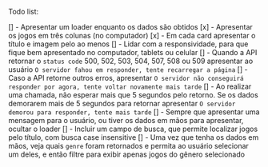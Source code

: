 Todo list:

[] - Apresentar um loader enquanto os dados são obtidos
[x] - Apresentar os jogos em três colunas (no computador)
[x] - Em cada card apresentar o título e imagem pelo ao menos
[] - Lidar com a responsividade, para que fique bem apresentado no computador, tablets ou celular
[] - Quando a API retornar o `status code` 500, 502, 503, 504, 507, 508 ou 509 apresentar ao usuário `O servidor fahou em responder, tente recarregar a página`
[] - Caso a API retorne outros erros, apresentar `O servidor não conseguirá responder por agora, tente voltar novamente mais tarde`
[] - Ao realizar uma chamada, não esperar mais que 5 segundos pelo retorno. Se os dados demorarem mais de 5 segundos para retornar apresentar `O servidor demorou para responder, tente mais tarde`
[] - Sempre que apresentar uma mensagem para o usuário, ou tiver os dados em mãos para apresentar, ocultar o loader
[] - Incluir um campo de busca, que permite localizar jogos pelo título, com busca case insensitive
[] - Uma vez que tenha os dados em mãos, veja quais `genre` foram retornados e permita ao usuário selecionar um deles, e então filtre para exibir apenas jogos do gênero selecionado